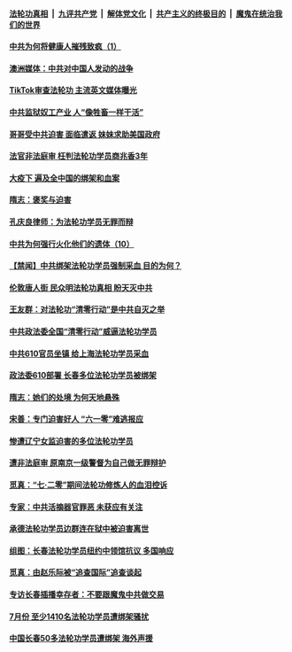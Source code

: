 

####  [法轮功真相](../../../../basic/blob/master/README.md?t=08300803) &nbsp;|&nbsp; [九评共产党](../../../../9ping.md/blob/master/README.md?t=08300803) &nbsp;|&nbsp; [解体党文化](../../../../jtdwh.md/blob/master/README.md?t=08300803)  &nbsp;|&nbsp; [共产主义的终极目的](../../../../gczydzjmd.md/blob/master/README.md?t=08300803) &nbsp;|&nbsp; [魔鬼在统治我们的世界](../../../../mgztzwmdsj.md/blob/master/README.md?t=08300803) 

#### [中共为何将健康人摧残致疯（1）](../pages/prog424/a102928795.md?t=08300803) 

#### [澳洲媒体：中共对中国人发动的战争](../pages/prog424/a102928790.md?t=08300803) 

#### [TikTok审查法轮功 主流英文媒体曝光](../pages/prog424/a102928120.md?t=08300803) 

#### [中共监狱奴工产业 人“像牲畜一样干活”](../pages/prog424/a102927908.md?t=08300803) 

#### [哥哥受中共迫害 面临遣返 妹妹求助美国政府](../pages/prog424/a102927341.md?t=08300803) 

#### [法官非法庭审 枉判法轮功学员商兆香3年](../pages/prog424/a102926577.md?t=08300803) 

#### [大疫下 遍及全中国的绑架和血案](../pages/prog424/a102926546.md?t=08300803) 

#### [隋志：褒奖与迫害](../pages/prog424/a102926230.md?t=08300803) 

#### [孔庆良律师：为法轮功学员无罪而辩](../pages/prog424/a102925726.md?t=08300803) 

#### [中共为何强行火化他们的遗体（10）](../pages/prog424/a102925710.md?t=08300803) 

#### [【禁闻】中共绑架法轮功学员强制采血 目的为何？](../pages/prog424/a102925441.md?t=08300803) 

#### [伦敦唐人街 民众明法轮功真相 盼天灭中共](../pages/prog424/a102925069.md?t=08300803) 

#### [王友群：对法轮功“清零行动”是中共自灭之举](../pages/prog424/a102925004.md?t=08300803) 

#### [中共政法委全国“清零行动”威逼法轮功学员](../pages/prog424/a102924708.md?t=08300803) 

#### [中共610官员坐镇 给上海法轮功学员采血](../pages/prog424/a102924606.md?t=08300803) 

#### [政法委610部署 长春多位法轮功学员被绑架](../pages/prog424/a102923869.md?t=08300803) 

#### [隋志：她们的处境 为何天地悬殊](../pages/prog424/a102924010.md?t=08300803) 

#### [宋善：专门迫害好人 “六一零”难逃报应](../pages/prog424/a102923987.md?t=08300803) 

#### [惨遭辽宁女监迫害的多位法轮功学员](../pages/prog424/a102923892.md?t=08300803) 

#### [遭非法庭审 原南京一级警督为自己做无罪辩护](../pages/prog424/a102923054.md?t=08300803) 

#### [觅真：“七·二零”期间法轮功修炼人的血泪控诉](../pages/prog424/a102922363.md?t=08300803) 

#### [专家：中共活摘器官罪恶 未获应有关注](../pages/prog424/a102922287.md?t=08300803) 

#### [承德法轮功学员边群连在狱中被迫害离世](../pages/prog424/a102922281.md?t=08300803) 

#### [组图：长春法轮功学员纽约中领馆抗议 多国响应](../pages/prog424/a102921741.md?t=08300803) 

#### [觅真：由赵乐际被“追查国际”追查谈起](../pages/prog424/a102921473.md?t=08300803) 

#### [专访长春插播幸存者：不要跟魔鬼中共做交易](../pages/prog424/a102921406.md?t=08300803) 

#### [7月份 至少1410名法轮功学员遭绑架骚扰](../pages/prog424/a102921351.md?t=08300803) 

#### [中国长春50多法轮功学员遭绑架 海外声援](../pages/prog424/a102920996.md?t=08300803) 

